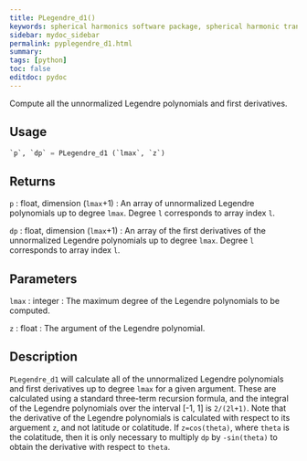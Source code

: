 ```yaml
---
title: PLegendre_d1()
keywords: spherical harmonics software package, spherical harmonic transform, legendre functions, multitaper spectral analysis, fortran, Python, gravity, magnetic field
sidebar: mydoc_sidebar
permalink: pyplegendre_d1.html
summary:
tags: [python]
toc: false
editdoc: pydoc
---
```


Compute all the unnormalized Legendre polynomials and first derivatives.

## Usage

```python
`p`, `dp` = PLegendre_d1 (`lmax`, `z`)
```

## Returns

`p` : float, dimension (`lmax`+1)
:   An array of unnormalized Legendre polynomials up to degree `lmax`. Degree `l` corresponds to array index `l`.

`dp` : float, dimension (`lmax`+1)
:   An array of the first derivatives of the unnormalized Legendre polynomials up to degree `lmax`. Degree `l` corresponds to array index `l`.

## Parameters

`lmax` : integer
:   The maximum degree of the Legendre polynomials to be computed.

`z` : float
:   The argument of the Legendre polynomial.

## Description

`PLegendre_d1` will calculate all of the unnormalized Legendre polynomials and first derivatives up to degree `lmax` for a given argument. These are calculated using a standard three-term recursion formula, and the integral of the Legendre polynomials over the interval [-1, 1] is `2/(2l+1)`. Note that the derivative of the Legendre polynomials is calculated with respect to its arguement `z`, and not latitude or colatitude. If `z=cos(theta)`, where `theta` is the colatitude, then it is only necessary to multiply `dp` by `-sin(theta)` to obtain the derivative with respect to `theta`.
